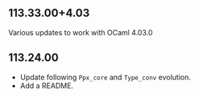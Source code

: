 ## 113.33.00+4.03

Various updates to work with OCaml 4.03.0

## 113.24.00

- Update following `Ppx_core` and `Type_conv` evolution.
- Add a README.
